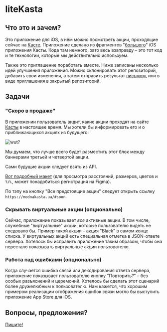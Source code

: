 # liteKasta

## Что это и зачем?

Это приложение для iOS, в нём можно посмотреть акции, проходящие сейчас на [Касте](https://modnakasta.ua). Приложение сделано из фрагментов "[большого](https://itunes.apple.com/app/apple-store/id547622923?mt=8)" iOS приложения Касты. Кода там немного, зато весь взаправду – это тот код и те технологии, которые мы действительно используем.

Также это приглашение поработать вместе. Ниже записаны несколько идей улучшения приложения. Можно склонировать этот репозиторий, добавить свои изменения, а затем отправить результат [письмом](mailto:z.khymych@modnakasta.ua), или в виде приглашения в закрытый репозиторий.

## Задачи

### "Скоро в продаже"

В приложении пользователь видит, какие акции проходят на сайте [Касты](https://modnakasta.ua) в настоящее время. Мы хотели бы информировать его и о приближающихся акциях из будущего:

![wut?](/coming-soon-sketch.png "Скоро в продаже")

Мы думаем, что лучше всего будет разместить этот блок между баннерами третьей и четвертой акции.

Сами будущие акции следует взять из API.

[Вот подробный макет](https://www.figma.com/file/IM6WCtHuW5toS8NWjG97NcFQ/Coming-soon) (для просмотра расстояний, размеров, цветов и т.п., может понадобиться регистрация на Figma).

По тэпу на кнопку "Все предстоящие акции" следует открыть ссылку `https://modnakasta.ua/#soon`.

### Скрывать виртуальные акции (опционально)

Сейчас, приложение показывает _все_ активные акции. В том числе, служебные "виртуальные" акции, которые пользователю видеть не следовало бы. Пример такой акции – акция "Black" в самом конце списка. У виртуальных акций есть специальная отметка в JSON-ответе сервера. Хотелось бы исправить приложение таким образом, чтобы она перестало показывать виртуальные акции пользователю. 

### Работа над ошибками (опционально)

Когда случается ошибка связи или декодирования ответа сервера, приложение показывает пользователю кнопку "Повторить?" – без особых разъяснений и церемоний. Хотелось бы сделать этот сценарий более дружелюбным к пользователю. Нам кажется, что хорошим примером реализации отображения ошибок связи могло бы выступить приложение App Store для iOS.

## Вопросы, предложения?

[Пишите!](mailto:z.khymych@modnakasta.ua)

